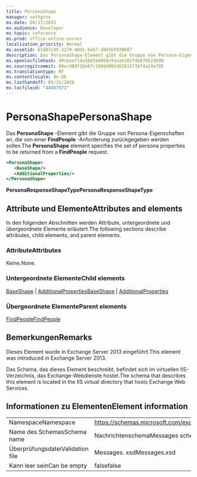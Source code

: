 ```yaml
---
title: PersonaShape
manager: sethgros
ms.date: 09/17/2015
ms.audience: Developer
ms.topic: reference
ms.prod: office-online-server
localization_priority: Normal
ms.assetid: 61d87cd5-3270-40d1-bab7-d0d5bf938607
description: Das PersonaShape-Element gibt die Gruppe von Persona-Eigenschaften an, die von einer FindPeople-Anforderung zurückgegeben werden sollen.
ms.openlocfilehash: 49cbae714a3b854496dc91ea6102f4b676623690
ms.sourcegitcommit: 88ec988f2bb67c1866d06b361615f3674a24e795
ms.translationtype: MT
ms.contentlocale: de-DE
ms.lasthandoff: 05/31/2020
ms.locfileid: "44457571"
---
```

# <a name="personashape"></a><span data-ttu-id="b00b3-103">PersonaShape</span><span class="sxs-lookup"><span data-stu-id="b00b3-103">PersonaShape</span></span>

<span data-ttu-id="b00b3-104">Das **PersonaShape** -Element gibt die Gruppe von Persona-Eigenschaften an, die von einer **FindPeople** -Anforderung zurückgegeben werden sollen.</span><span class="sxs-lookup"><span data-stu-id="b00b3-104">The **PersonaShape** element specifies the set of persona properties to be returned from a **FindPeople** request.</span></span> 
  
```XML
<PersonaShape>
   <BaseShape/>
   <AdditionalProperties/>
</PersonaShape>
```

 <span data-ttu-id="b00b3-105">**PersonaResponseShapeType**</span><span class="sxs-lookup"><span data-stu-id="b00b3-105">**PersonaResponseShapeType**</span></span>
## <a name="attributes-and-elements"></a><span data-ttu-id="b00b3-106">Attribute und Elemente</span><span class="sxs-lookup"><span data-stu-id="b00b3-106">Attributes and elements</span></span>

<span data-ttu-id="b00b3-107">In den folgenden Abschnitten werden Attribute, untergeordnete und übergeordnete Elemente erläutert.</span><span class="sxs-lookup"><span data-stu-id="b00b3-107">The following sections describe attributes, child elements, and parent elements.</span></span>
  
### <a name="attributes"></a><span data-ttu-id="b00b3-108">Attribute</span><span class="sxs-lookup"><span data-stu-id="b00b3-108">Attributes</span></span>

<span data-ttu-id="b00b3-109">Keine.</span><span class="sxs-lookup"><span data-stu-id="b00b3-109">None.</span></span>
  
### <a name="child-elements"></a><span data-ttu-id="b00b3-110">Untergeordnete Elemente</span><span class="sxs-lookup"><span data-stu-id="b00b3-110">Child elements</span></span>

<span data-ttu-id="b00b3-111">[BaseShape](baseshape.md)  |  [AdditionalProperties](additionalproperties.md)</span><span class="sxs-lookup"><span data-stu-id="b00b3-111">[BaseShape](baseshape.md) | [AdditionalProperties](additionalproperties.md)</span></span>
  
### <a name="parent-elements"></a><span data-ttu-id="b00b3-112">Übergeordnete Elemente</span><span class="sxs-lookup"><span data-stu-id="b00b3-112">Parent elements</span></span>

[<span data-ttu-id="b00b3-113">FindPeople</span><span class="sxs-lookup"><span data-stu-id="b00b3-113">FindPeople</span></span>](findpeople.md)
  
## <a name="remarks"></a><span data-ttu-id="b00b3-114">Bemerkungen</span><span class="sxs-lookup"><span data-stu-id="b00b3-114">Remarks</span></span>

<span data-ttu-id="b00b3-115">Dieses Element wurde in Exchange Server 2013 eingeführt.</span><span class="sxs-lookup"><span data-stu-id="b00b3-115">This element was introduced in Exchange Server 2013.</span></span>
  
<span data-ttu-id="b00b3-116">Das Schema, das dieses Element beschreibt, befindet sich im virtuellen IIS-Verzeichnis, das Exchange-Webdienste hostet.</span><span class="sxs-lookup"><span data-stu-id="b00b3-116">The schema that describes this element is located in the IIS virtual directory that hosts Exchange Web Services.</span></span>
  
## <a name="element-information"></a><span data-ttu-id="b00b3-117">Informationen zu Elementen</span><span class="sxs-lookup"><span data-stu-id="b00b3-117">Element information</span></span>

|||
|:-----|:-----|
|<span data-ttu-id="b00b3-118">Namespace</span><span class="sxs-lookup"><span data-stu-id="b00b3-118">Namespace</span></span>  <br/> |https://schemas.microsoft.com/exchange/services/2006/messages  <br/> |
|<span data-ttu-id="b00b3-119">Name des Schemas</span><span class="sxs-lookup"><span data-stu-id="b00b3-119">Schema name</span></span>  <br/> |<span data-ttu-id="b00b3-120">Nachrichtenschema</span><span class="sxs-lookup"><span data-stu-id="b00b3-120">Messages schema</span></span>  <br/> |
|<span data-ttu-id="b00b3-121">Überprüfungsdatei</span><span class="sxs-lookup"><span data-stu-id="b00b3-121">Validation file</span></span>  <br/> |<span data-ttu-id="b00b3-122">Messages. xsd</span><span class="sxs-lookup"><span data-stu-id="b00b3-122">Messages.xsd</span></span>  <br/> |
|<span data-ttu-id="b00b3-123">Kann leer sein</span><span class="sxs-lookup"><span data-stu-id="b00b3-123">Can be empty</span></span>  <br/> |<span data-ttu-id="b00b3-124">false</span><span class="sxs-lookup"><span data-stu-id="b00b3-124">false</span></span>  <br/> |
   

